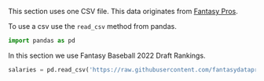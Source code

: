This section uses one CSV file. This data originates from [Fantasy Pros](https://www.fantasypros.com/mlb/rankings/overall.php#).

To use a csv use the `read_csv` method from pandas.
```python
import pandas as pd
```

In this section we use Fantasy Baseball 2022 Draft Rankings.
```python
salaries = pd.read_csv('https://raw.githubusercontent.com/fantasydatapros/LearnPythonWithBaseball/main/2021/08-Analyzing%20MLB%20Salary%20Data/Salaries.csv')
```
